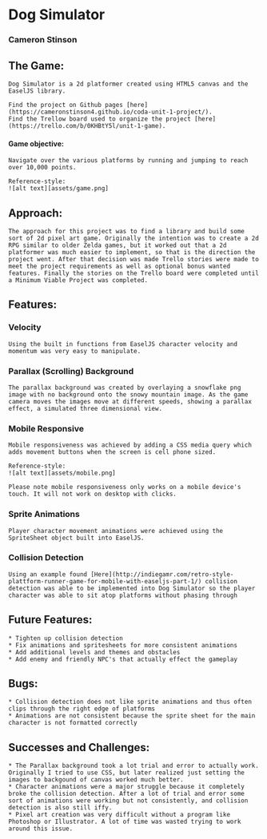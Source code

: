 # Dog Simulator
### Cameron Stinson

## The Game:
    Dog Simulator is a 2d platformer created using HTML5 canvas and the EaselJS library.

    Find the project on Github pages [here] (https://cameronstinson4.github.io/coda-unit-1-project/).
    Find the Trellow board used to organize the project [here](https://trello.com/b/0KHBtY5l/unit-1-game).
#### Game objective:
    Navigate over the various platforms by running and jumping to reach over 10,000 points.

    Reference-style: 
    ![alt text][assets/game.png]

    
## Approach:
    The approach for this project was to find a library and build some sort of 2d pixel art game. Originally the intention was to create a 2d RPG similar to older Zelda games, but it worked out that a 2d platformer was much easier to implement, so that is the direction the project went. After that decision was made Trello stories were made to meet the project requirements as well as optional bonus wanted features. Finally the stories on the Trello board were completed until a Minimum Viable Project was completed.

## Features:
### Velocity
    Using the built in functions from EaselJS character velocity and momentum was very easy to manipulate.
### Parallax (Scrolling) Background
    The parallax background was created by overlaying a snowflake png image with no background onto the snowy mountain image. As the game camera moves the images move at different speeds, showing a parallax effect, a simulated three dimensional view.
### Mobile Responsive
    Mobile responsiveness was achieved by adding a CSS media query which adds movement buttons when the screen is cell phone sized.

    Reference-style: 
    ![alt text][assets/mobile.png]

    Please note mobile responsiveness only works on a mobile device's touch. It will not work on desktop with clicks.
### Sprite Animations
    Player character movement animations were achieved using the SpriteSheet object built into EaselJS.
### Collision Detection
    Using an example found [Here](http://indiegamr.com/retro-style-plattform-runner-game-for-mobile-with-easeljs-part-1/) collision detection was able to be implemented into Dog Simulator so the player character was able to sit atop platforms without phasing through

## Future Features:
    * Tighten up collision detection
    * Fix animations and spritesheets for more consistent animations
    * Add additional levels and themes and obstacles
    * Add enemy and friendly NPC's that actually effect the gameplay
## Bugs: 
    * Collision detection does not like sprite animations and thus often clips through the right edge of platforms
    * Animations are not consistent because the sprite sheet for the main character is not formatted correctly
## Successes and Challenges:
    * The Parallax background took a lot trial and error to actually work. Originally I tried to use CSS, but later realized just setting the images to backgound of canvas worked much better.
    * Character animations were a major struggle because it completely broke the collision detection. After a lot of trial and error some sort of animations were working but not consistently, and collision detection is also still iffy. 
    * Pixel art creation was very difficult without a program like Photoshop or Illustrator. A lot of time was wasted trying to work around this issue.

